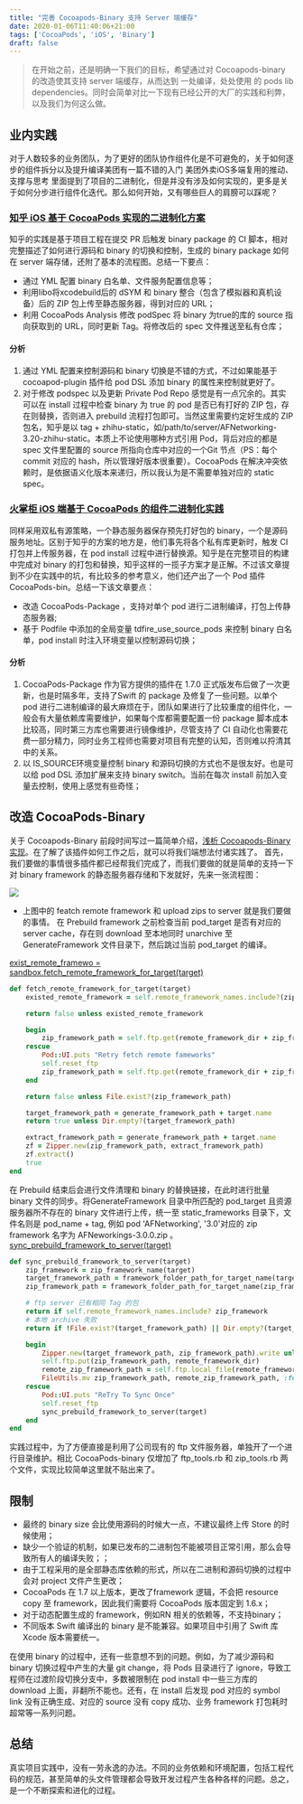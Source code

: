 ```yaml
---
title: "完善 Cocoapods-Binary 支持 Server 端缓存"
date: 2020-01-06T11:40:06+21:00
tags: ['CocoaPods', 'iOS', 'Binary']
draft: false
---
```


> 在开始之前，还是明确一下我们的目标，希望通过对 Cocoapods-binary 的改造使其支持 server 端缓存，从而达到 一处编译，处处使用 的 pods lib dependencies。同时会简单对比一下现有已经公开的大厂的实践和利弊，以及我们为何这么做。
## 业内实践
对于人数较多的业务团队，为了更好的团队协作组件化是不可避免的，关于如何逐步的组件拆分以及提升编译美团有一篇不错的入门 美团外卖iOS多端复用的推动、支撑与思考 里面提到了项目的二进制化，但是并没有涉及如何实现的，更多是关于如何分步进行组件化迭代。那么如何开始，又有哪些巨人的肩膀可以踩呢？
### [知乎 iOS 基于 CocoaPods 实现的二进制化方案](https://medium.com/r/?url=https%3A%2F%2Fzhuanlan.zhihu.com%2Fp%2F44280283)
知乎的实践是基于项目工程在提交 PR 后触发 binary package 的 CI 脚本，相对完整描述了如何进行源码和 binary 的切换和控制，生成的 binary package 如何在 server 端存储，还附了基本的流程图。总结一下要点：
- 通过 YML 配置 binary 白名单、文件服务配置信息等；
- 利用libo将xcodebuild后的 dSYM 和 binary 整合（包含了模拟器和真机设备）后的 ZIP 包上传至静态服务器，得到对应的 URL；
- 利用 CocoaPods Analysis 修改 podSpec 将 binary 为true的库的 source 指向获取到的 URL，同时更新 Tag。将修改后的 spec 文件推送至私有仓库；

#### 分析
1. 通过 YML 配置来控制源码和 binary 切换是不错的方式，不过如果能基于cocoapod-plugin 插件给 pod DSL 添加 binary 的属性来控制就更好了。
2. 对于修改 podspec 以及更新 Private Pod Repo 感觉是有一点冗余的。其实可以在 install 过程中检查 binary 为 true 的 pod 是否已有打好的 ZIP 包，存在则替换，否则进入 prebuild 流程打包即可。当然这里需要约定好生成的 ZIP 包名，知乎是以 tag + zhihu-static，如/path/to/server/AFNetworking-3.20-zhihu-static。本质上不论使用哪种方式引用 Pod，背后对应的都是 spec 文件里配置的 source 所指向仓库中对应的一个Git 节点（PS：每个 commit 对应的 hash，所以管理好版本很重要）。CocoaPods 在解决冲突依赖时，是依据语义化版本来递归，所以我认为是不需要单独对应的 static spec。

### [火掌柜 iOS 端基于 CocoaPods 的组件二进制化实践](https://medium.com/r/?url=https%3A%2F%2Fwww.infoq.cn%2Farticle%2FhIUoAJjKNS3_TVdaf0EG)
同样采用双私有源策略，一个静态服务器保存预先打好包的 binary，一个是源码服务地址。区别于知乎的方案的地方是，他们事先将各个私有库更新时，触发 CI 打包并上传服务器，在 pod install 过程中进行替换源。知乎是在完整项目的构建中完成对 binary 的打包和替换，知乎这样的一揽子方案才是正解。不过该文章提到不少在实践中的坑，有比较多的参考意义，他们还产出了一个 Pod 插件 CocoaPods-bin。总结一下该文章要点：
- 改造 CocoaPods-Package ，支持对单个 pod 进行二进制编译，打包上传静态服务器;
- 基于 Podfile 中添加的全局变量 tdfire_use_source_pods 来控制 binary 白名单，pod install 时注入环境变量以控制源码切换；

#### 分析
1. CocoaPods-Package 作为官方提供的插件在 1.7.0 正式版发布后做了一次更新，也是时隔多年，支持了Swift 的 package 及修复了一些问题。以单个 pod 进行二进制编译的最大麻烦在于，团队如果进行了比较重度的组件化，一般会有大量依赖库需要维护，如果每个库都需要配置一份 package 脚本成本比较高，同时第三方库也需要进行镜像维护，尽管支持了 CI 自动化也需要花费一部分精力，同时业务工程师也需要对项目有完整的认知，否则难以捋清其中的关系。
2. 以 IS_SOURCE环境变量控制 binary 和源码切换的方式也不是很友好。也是可以给 pod DSL 添加扩展来支持 binary switch。当前在每次 install 前加入变量去控制，使用上感觉有些奇怪；

## 改造 CocoaPods-Binary
关于 Cocoapods-Binary 前段时间写过一篇简单介绍，[浅析 Cocoapods-Binary 实现](https://juejin.im/post/5dfdfcc76fb9a0165835acc6)。在了解了该插件如何工作之后，就可以将我们端想法付诸实践了。
首先，我们要做的事情很多插件都已经帮我们完成了，而我们要做的就是简单的支持一下对 binary framework 的静态服务器存储和下发就好，先来一张流程图：

![](https://user-gold-cdn.xitu.io/2020/1/6/16f769e9c045137f?w=3891&h=2218&f=png&s=589877)

- 上图中的 featch remote framework 和 upload zips to server 就是我们要做的事情。
在 Prebuild framework 之前检查当前 pod_target 是否有对应的 server cache，存在则 download 至本地同时 unarchive 至 GenerateFramework 文件目录下，然后跳过当前 pod_target 的编译。

[exist_remote_framewo = sandbox.fetch_remote_framework_for_target(target)](https://gist.github.com/looseyi/97820689ff80aa58c9791ece45d22a96)

```ruby
def fetch_remote_framework_for_target(target)
    existed_remote_framework = self.remote_framework_names.include?(zip_framework_name(target))

    return false unless existed_remote_framework

    begin
        zip_framework_path = self.ftp.get(remote_framework_dir + zip_framework_name(target))
    rescue
        Pod::UI.puts "Retry fetch remote fameworks"
        self.reset_ftp
        zip_framework_path = self.ftp.get(remote_framework_dir + zip_framework_name(target))
    end

    return false unless File.exist?(zip_framework_path)

    target_framework_path = generate_framework_path + target.name
    return true unless Dir.empty?(target_framework_path)

    extract_framework_path = generate_framework_path + target.name
    zf = Zipper.new(zip_framework_path, extract_framework_path)
    zf.extract()
    true
end
```

在 Prebuild 结束后会进行文件清理和 binary 的替换链接，在此时进行批量 binary 文件的同步。将GenerateFramework 目录中所匹配的 pod_target 且资源服务器所不存在的 binary 文件进行上传，统一至 static_frameworks 目录下，文件名则是 pod_name + tag, 例如 pod 'AFNetworking', '3.0'对应的 zip framework 名字为 AFNeworkings-3.0.0.zip 。
[sync_prebuild_framework_to_server(target)](https://gist.github.com/looseyi/f5674ad527c1a7e6d5cf896cfb4f0237)

```ruby
def sync_prebuild_framework_to_server(target)
    zip_framework = zip_framework_name(target)
    target_framework_path = framework_folder_path_for_target_name(target.name)
    zip_framework_path = framework_folder_path_for_target_name(zip_framework)

    # ftp server 已有相同 Tag 的包
    return if self.remote_framework_names.include? zip_framework
    # 本地 archive 失败
    return if !File.exist?(target_framework_path) || Dir.empty?(target_framework_path)

    begin
        Zipper.new(target_framework_path, zip_framework_path).write unless File.exist?(zip_framework_path)
        self.ftp.put(zip_framework_path, remote_framework_dir)
        remote_zip_framework_path = self.ftp.local_file(remote_framework_dir + zip_framework)
        FileUtils.mv zip_framework_path, remote_zip_framework_path, :force => true    
    rescue
        Pod::UI.puts "ReTry To Sync Once"
        self.reset_ftp
        sync_prebuild_framework_to_server(target)
    end
end
```

实践过程中，为了方便直接是利用了公司现有的 ftp 文件服务器，单独开了一个进行目录维护。相比 CocoaPods-binary 仅增加了 ftp_tools.rb 和 zip_tools.rb 两个文件，实现比较简单这里就不贴出来了。
## 限制
- 最终的 binary size 会比使用源码的时候大一点，不建议最终上传 Store 的时候使用；
- 缺少一个验证的机制，如果已发布的二进制包不能被项目正常引用，那么会导致所有人的编译失败；；
- 由于工程采用的是全部静态库依赖的形式，所以在二进制和源码切换的过程中会对 project 文件产生更改；
- CocoaPods 在 1.7 以上版本，更改了framework 逻辑，不会把 resource copy 至 framework，因此我们需要将 CocoaPods 版本固定到 1.6.x；
- 对于动态配置生成的 framework，例如RN 相关的依赖等，不支持binary；
- 不同版本 Swift 编译出的 binary 是不能兼容。如果项目中引用了 Swift 库Xcode 版本需要统一。

在使用 binary 的过程中，还有一些意想不到的问题。例如，为了减少源码和 binary 切换过程中产生的大量 git change，将 Pods 目录进行了 ignore，导致工程师在过渡阶段切换分支中，多数被限制在 pod install 中一些三方库的 download 上面，非翻所不能也。还有，在 install 后发现 pod 对应的 symbol link 没有正确生成、对应的 source 没有 copy 成功、业务 framework 打包耗时超常等一系列问题。
## 总结
真实项目实践中，没有一劳永逸的办法。不同的业务依赖和环境配置，包括工程代码的规范，甚至简单的头文件管理都会导致开发过程产生各种各样的问题。总之，是一个不断探索和进化的过程。
